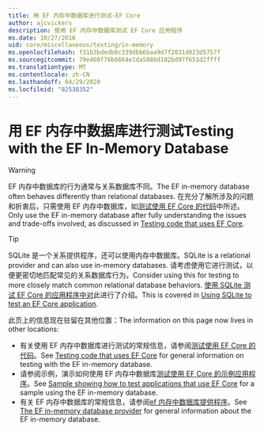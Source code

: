 ```yaml
---
title: 用 EF 内存中数据库进行测试-EF Core
author: ajcvickers
description: 使用 EF 内存中数据库测试 EF Core 应用程序
ms.date: 10/27/2016
uid: core/miscellaneous/testing/in-memory
ms.openlocfilehash: f31b3bdedb8c339dbb6baa9d7f2031d023d5757f
ms.sourcegitcommit: 79e460f76b6664e1da5886d102bd97f651d2ffff
ms.translationtype: MT
ms.contentlocale: zh-CN
ms.lasthandoff: 04/29/2020
ms.locfileid: "82538352"
---
```

# <a name="testing-with-the-ef-in-memory-database"></a><span data-ttu-id="1b0b2-103">用 EF 内存中数据库进行测试</span><span class="sxs-lookup"><span data-stu-id="1b0b2-103">Testing with the EF In-Memory Database</span></span>

> [!WARNING]
> <span data-ttu-id="1b0b2-104">EF 内存中数据库的行为通常与关系数据库不同。</span><span class="sxs-lookup"><span data-stu-id="1b0b2-104">The EF in-memory database often behaves differently than relational databases.</span></span>
> <span data-ttu-id="1b0b2-105">在充分了解所涉及的问题和折衷后，只需使用 EF 内存中数据库，如[测试使用 EF Core 的代码](xref:core/miscellaneous/testing/index)中所述。</span><span class="sxs-lookup"><span data-stu-id="1b0b2-105">Only use the EF in-memory database after fully understanding the issues and trade-offs involved, as discussed in [Testing code that uses EF Core](xref:core/miscellaneous/testing/index).</span></span>  

> [!TIP]
> <span data-ttu-id="1b0b2-106">SQLite 是一个关系提供程序，还可以使用内存中数据库。</span><span class="sxs-lookup"><span data-stu-id="1b0b2-106">SQLite is a relational provider and can also use in-memory databases.</span></span>
> <span data-ttu-id="1b0b2-107">请考虑使用它进行测试，以便更密切地匹配常见的关系数据库行为。</span><span class="sxs-lookup"><span data-stu-id="1b0b2-107">Consider using this for testing to more closely match common relational database behaviors.</span></span>
> <span data-ttu-id="1b0b2-108">[使用 SQLite 测试 EF Core 的应用程序中对](xref:core/miscellaneous/testing/sqlite)此进行了介绍。</span><span class="sxs-lookup"><span data-stu-id="1b0b2-108">This is covered in [Using SQLite to test an EF Core application](xref:core/miscellaneous/testing/sqlite).</span></span>   

<span data-ttu-id="1b0b2-109">此页上的信息现在驻留在其他位置：</span><span class="sxs-lookup"><span data-stu-id="1b0b2-109">The information on this page now lives in other locations:</span></span>
* <span data-ttu-id="1b0b2-110">有关使用 EF 内存中数据库进行测试的常规信息，请参阅[测试使用 EF Core 的代码](xref:core/miscellaneous/testing/index)。</span><span class="sxs-lookup"><span data-stu-id="1b0b2-110">See [Testing code that uses EF Core](xref:core/miscellaneous/testing/index) for general information on testing with the EF in-memory database.</span></span>
* <span data-ttu-id="1b0b2-111">请参阅示例，演示如何使用 EF 内存中数据库[测试使用 EF Core 的示例应用程序](xref:core/miscellaneous/testing/testing-sample)。</span><span class="sxs-lookup"><span data-stu-id="1b0b2-111">See [Sample showing how to test applications that use EF Core](xref:core/miscellaneous/testing/testing-sample) for a sample using the EF in-memory database.</span></span>
* <span data-ttu-id="1b0b2-112">有关 EF 内存中数据库的常规信息，请参阅[ef 内存中数据库提供程序](xref:core/providers/in-memory/index)。</span><span class="sxs-lookup"><span data-stu-id="1b0b2-112">See [The EF in-memory database provider](xref:core/providers/in-memory/index) for general information about the EF in-memory database.</span></span>
